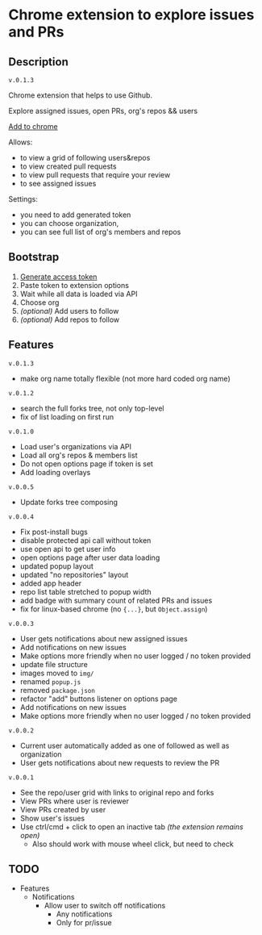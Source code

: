 # Chrome extension to explore issues and PRs


## Description

`v.0.1.3`

Chrome extension that helps to use Github.

Explore assigned issues, open PRs, org's repos && users

[Add to chrome](https://chrome.google.com/webstore/detail/mimic-octopus/eelndpcfojejbbklmbejhkjnfbcgoodo?hl=en-GB)

Allows:
 - to view a grid of following users&repos
 - to view created pull requests
 - to view pull requests that require your review
 - to see assigned issues

Settings:
 - you need to add generated token
 - you can choose organization,
 - you can see full list of org's members and repos


## Bootstrap
 1. [Generate access token](https://github.com/settings/tokens/new)
 2. Paste token to extension options
 3. Wait while all data is loaded via API
 4. Choose org
 5. _(optional)_ Add users to follow
 6. _(optional)_ Add repos to follow

## Features

`v.0.1.3`
 - make org name totally flexible (not more hard coded org name)

`v.0.1.2`
 - search the full forks tree, not only top-level
 - fix of list loading on first run

`v.0.1.0`
 - Load user's organizations via API
 - Load all org's repos & members list
 - Do not open options page if token is set
 - Add loading overlays

`v.0.0.5`
 - Update forks tree composing

`v.0.0.4`

 - Fix post-install bugs
  - disable protected api call without token
  - use open api to get user info
  - open options page after user data loading
 - updated popup layout
  - updated "no repositories" layout
  - added app header
  - repo list table stretched to popup width
 - add badge with summary count of related PRs and issues
 - fix for linux-based chrome (no `{...}`, but `Object.assign`)


`v.0.0.3`

 - User gets notifications about new assigned issues
 - Add notifications on new issues
 - Make options more friendly when no user logged / no token provided
 - update file structure
  - images moved to `img/`
  - renamed `popup.js`
  - removed `package.json`
 - refactor "add" buttons listener on options page
 - Add notifications on new issues
 - Make options more friendly when no user logged / no token provided


 `v.0.0.2`

 - Current user automatically added as one of followed as well as organization
 - User gets notifications about new requests to review the PR


`v.0.0.1`

 - See the repo/user grid with links to original repo and forks
 - View PRs where user is reviewer
 - View PRs created by user
 - Show user's issues
 - Use ctrl/cmd + click to open an inactive tab _(the extension remains open)_
   - Also should work with mouse wheel click, but need to check


## TODO

- Features
  - Notifications
    - Allow user to switch off notifications
      - Any notifications
      - Only for pr/issue
